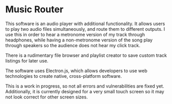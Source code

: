 # Music Router

This software is an audio player with additional functionality. It allows users to play two audio files 
simultaneously, and route them to different outputs. 
I use this in order to hear a metronome version of my track through headphones, while having a 
non-metronome version of the song play through speakers so the audience does not hear my click track.

There is a rudimentary file browser and playlist creator to save custom track listings for later use.

The software uses Electron.js, which allows developers to use web technologies to create native, 
cross-platform software.

This is a work in progress, so not all errors and vulnerabilities are fixed yet. Additionally, it is
currently designed for a very small touch screen so it may not look correct for other screen sizes.